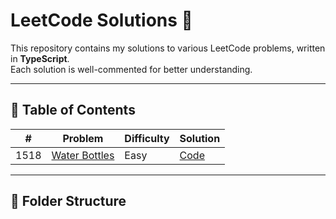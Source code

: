 # LeetCode Solutions 🚀

This repository contains my solutions to various LeetCode problems, written in **TypeScript**.  
Each solution is well-commented for better understanding.  

---

## 📂 Table of Contents

| #   | Problem | Difficulty | Solution | 
|-----|----------|------------|----------|
| 1518   | [Water Bottles](https://leetcode.com/problems/water-bottles/) | Easy | [Code](./algorithms/typescript/1518-Water-Bottles) |


---

## 📖 Folder Structure

